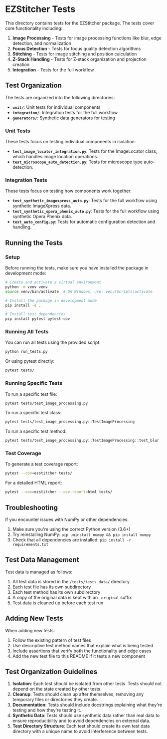 # EZStitcher Tests

This directory contains tests for the EZStitcher package. The tests cover core functionality including:

1. **Image Processing** - Tests for image processing functions like blur, edge detection, and normalization
2. **Focus Detection** - Tests for focus quality detection algorithms
3. **Stitching** - Tests for image stitching and position calculation
4. **Z-Stack Handling** - Tests for Z-stack organization and projection creation
5. **Integration** - Tests for the full workflow

## Test Organization

The tests are organized into the following directories:

- **`unit/`**: Unit tests for individual components
- **`integration/`**: Integration tests for the full workflow
- **`generators/`**: Synthetic data generators for testing

### Unit Tests

These tests focus on testing individual components in isolation:

- **`test_image_locator_integration.py`**: Tests for the ImageLocator class, which handles image location operations.
- **`test_microscope_auto_detection.py`**: Tests for microscope type auto-detection.

### Integration Tests

These tests focus on testing how components work together:

- **`test_synthetic_imagexpress_auto.py`**: Tests for the full workflow using synthetic ImageXpress data.
- **`test_synthetic_opera_phenix_auto.py`**: Tests for the full workflow using synthetic Opera Phenix data.
- **`test_auto_config.py`**: Tests for automatic configuration detection and handling.

## Running the Tests

### Setup

Before running the tests, make sure you have installed the package in development mode:

```bash
# Create and activate a virtual environment
python -m venv venv
source venv/bin/activate  # On Windows, use: venv\Scripts\activate

# Install the package in development mode
pip install -e .

# Install test dependencies
pip install pytest pytest-cov
```

### Running All Tests

You can run all tests using the provided script:

```bash
python run_tests.py
```

Or using pytest directly:

```bash
pytest tests/
```

### Running Specific Tests

To run a specific test file:

```bash
pytest tests/test_image_processing.py
```

To run a specific test class:

```bash
pytest tests/test_image_processing.py::TestImageProcessing
```

To run a specific test method:

```bash
pytest tests/test_image_processing.py::TestImageProcessing::test_blur
```

### Test Coverage

To generate a test coverage report:

```bash
pytest --cov=ezstitcher tests/
```

For a detailed HTML report:

```bash
pytest --cov=ezstitcher --cov-report=html tests/
```

## Troubleshooting

If you encounter issues with NumPy or other dependencies:

1. Make sure you're using the correct Python version (3.6+)
2. Try reinstalling NumPy: `pip uninstall numpy && pip install numpy`
3. Check that all dependencies are installed: `pip install -r requirements.txt`

## Test Data Management

Test data is managed as follows:

1. All test data is stored in the `/tests/tests_data/` directory
2. Each test file has its own subdirectory
3. Each test method has its own subdirectory
4. A copy of the original data is kept with an `_original` suffix
5. Test data is cleaned up before each test run

## Adding New Tests

When adding new tests:

1. Follow the existing pattern of test files
2. Use descriptive test method names that explain what is being tested
3. Include assertions that verify both the functionality and edge cases
4. Add the new test file to this README if it tests a new component

## Test Organization Guidelines

1. **Isolation**: Each test should be isolated from other tests. Tests should not depend on the state created by other tests.
2. **Cleanup**: Tests should clean up after themselves, removing any temporary files or directories they create.
3. **Documentation**: Tests should include docstrings explaining what they're testing and how they're testing it.
4. **Synthetic Data**: Tests should use synthetic data rather than real data to ensure reproducibility and to avoid dependencies on external data.
5. **Test Directory Structure**: Each test should create its own test data directory with a unique name to avoid interference between tests.
